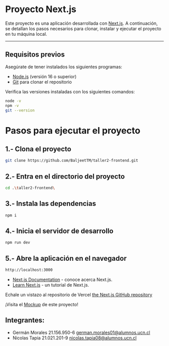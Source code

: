 # Proyecto Next.js

Este proyecto es una aplicación desarrollada con [Next.js](https://nextjs.org/). A continuación, se detallan los pasos necesarios para clonar, instalar y ejecutar el proyecto en tu máquina local.

---

## Requisitos previos

Asegúrate de tener instalados los siguientes programas:

- [Node.js](https://nodejs.org/) (versión 16 o superior)
- [Git](https://git-scm.com/) para clonar el repositorio

Verifica las versiones instaladas con los siguientes comandos:

```bash
node -v
npm -v
git --version
```

# Pasos para ejecutar el proyecto

## 1.- Clona el proyecto

```bash
git clone https://github.com/BaljeetTM/taller2-frontend.git
```

## 2.- Entra en el directorio del proyecto
```bash
cd .\taller2-frontend\
```

## 3.- Instala las dependencias
```bash
npm i
```

## 4.- Inicia el servidor de desarrollo
```bash
npm run dev
```

## 5.- Abre la aplicación en el navegador
```bash
http://localhost:3000
```

- [Next.js Documentation](https://nextjs.org/docs) - conoce acerca Next.js.
- [Learn Next.js](https://nextjs.org/learn) - un tutorial de Next.js.

Echale un vistazo al repositorio de Vercel [the Next.js GitHub repository](https://github.com/vercel/next.js)

¡Visita el [Mockup](https://www.figma.com/design/2mrE4nuAyEUQwZ8iQOQdsk/Untitled?node-id=0-1&t=NjYLHHBxPk2ehEzQ-1) de este proyecto!

## Integrantes:
- Germán Morales 21.156.950-6 german.morales01@alumnos.ucn.cl
- Nicolas Tapia 21.021.201-9 nicolas.tapia08@alumnos.ucn.cl
